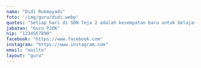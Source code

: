 ```yaml
---
nama: "Didi Rukmayadi"
foto: '/img/guru/didi.webp'
quotes: "Setiap hari di SDN Teja 2 adalah kesempatan baru untuk belajar, berkembang, dan bersinar bersama."
jabatan: "Guru PJOK"
nip: "1234567890"
facebook: "https://www.facebook.com"
instagram: "https://www.instagram.com"
email: "mailto"
layout: "guru"
---
```

